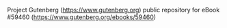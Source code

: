 Project Gutenberg (https://www.gutenberg.org) public repository for
eBook #59460 (https://www.gutenberg.org/ebooks/59460)

